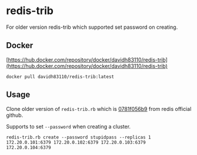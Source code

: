 # redis-trib

For older version redis-trib which supported set password on creating.


## Docker
[https://hub.docker.com/repository/docker/davidh83110/redis-trib](https://hub.docker.com/repository/docker/davidh83110/redis-trib)

```
docker pull davidh83110/redis-trib:latest
```


## Usage
Clone older version of `redis-trib.rb` which is [0781f056b9](https://github.com/otherpirate/redis/blob/0781f056b99fa88cb56861f9660bef4e2088d3ca/src/redis-trib.rb) from redis official github.

Supports to set `--password` when creating a cluster.

```
redis-trib.rb create --password stupidpass --replicas 1 172.20.0.101:6379 172.20.0.102:6379 172.20.0.103:6379 172.20.0.104:6379
```


